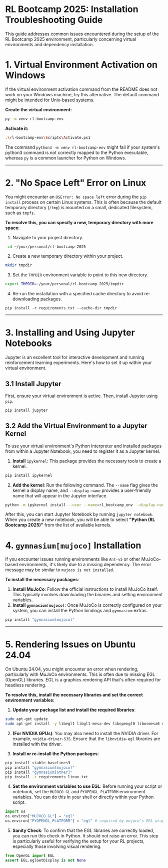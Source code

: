 # RL Bootcamp 2025: Installation Troubleshooting Guide
This guide addresses common issues encountered during the setup of the RL Bootcamp 2025 environment, particularly concerning virtual environments and dependency installation.

# 1. Virtual Environment Activation on Windows
If the virtual environment activation command from the README does not work on your Windows machine, try this alternative. The default command might be intended for Unix-based systems.

**Create the virtual environment:**
```bash
py -m venv rl-bootcamp-env
```
**Activate it:**
```bash
.\rl-bootcamp-env\Scripts\Activate.ps1
```
The command `python3 -m venv rl-bootcamp-env` might fail if your system's python3 command is not correctly mapped to the Python executable, whereas `py` is a common launcher for Python on Windows.

---

# 2. "No Space Left" Error on Linux
You might encounter an `OSError: No space left` error during the `pip install` process on certain Linux systems. This is often because the default temporary directory (`/tmp`) is mounted on a small, dedicated filesystem, such as `tmpfs`.

**To resolve this, you can specify a new, temporary directory with more space**:
1. Navigate to your project directory.
```bash
 cd ~/your/personal/rl-bootcamp-2025
```
2. Create a new temporary directory within your project.
```bash
mkdir tmpdir
```
3. Set the `TMPDIR` environment variable to point to this new directory.
```bash
export TMPDIR=~/your/personal/rl-bootcamp-2025/tmpdir
```

4. Re-run the installation with a specified cache directory to avoid re-downloading packages.

```bash￼
pip install -r requirements.txt --cache-dir tmpdir
```

---

# 3. Installing and Using Jupyter Notebooks
Jupyter is an excellent tool for interactive development and running reinforcement learning experiments. Here's how to set it up within your virtual environment.

## 3.1 Install Jupyter
First, ensure your virtual environment is active. Then, install Jupyter using `pip`.
```bash
pip install jupyter
```

## 3.2 Add the Virtual Environment to a Jupyter Kernel
To use your virtual environment's Python interpreter and installed packages from within a Jupyter Notebook, you need to register it as a Jupyter kernel.

1. **Install** `ipykernel`: This package provides the necessary tools to create a kernel.
```bash
pip install ipykernel
```

2. **Add the kernel**: Run the following command. The `--name` flag gives the kernel a display name, and `--display-name` provides a user-friendly name that will appear in the Jupyter interface.
```bash
python -m ipykernel install --user --name=rl_bootcamp_env --display-name "Python (RL Bootcamp 2025)"
```
After this, you can start Jupyter Notebook by running `jupyter notebook`. When you create a new notebook, you will be able to select **"Python (RL Bootcamp 2025)"** from the list of available kernels.

# 4. `gymnasium[mujoco]` Installation
If you encounter issues running environments like `Ant-v5` or other MuJoCo-based environments, it's likely due to a missing dependency. The error message may be similar to `mujoco is not installed`.

**To install the necessary packages**:
1. **Install MuJoCo**: Follow the official instructions to install MuJoCo itself. This typically involves downloading the binaries and setting environment variables.
2. **Install `gymnasium[mujoco]`**: Once MuJoCo is correctly configured on your system, you can install the Python bindings and `gymnasium` extras.
```bash
pip install "gymnasium[mujoco]"
```

---

# 5. Rendering Issues on Ubuntu 24.04
On Ubuntu 24.04, you might encounter an error when rendering, particularly with MuJoCo environments. This is often due to missing EGL (OpenGL) libraries. EGL is a graphics rendering API that's often required for headless rendering.

**To resolve this, install the necessary libraries and set the correct environment variables:**
1. **Update your package list and install the required libraries**:
```bash
sudo apt-get update
sudo apt-get install -y libegl1 libgl1-mesa-dev libopengl0 libosmesa6 mesa-utils
```
2. **(For NVIDIA GPUs)**: You may also need to install the NVIDIA driver. For example, `nvidia-driver-535`. Ensure that the `libnvidia-egl` libraries are installed with the driver.

3. **Install or re-install the Python packages**:
```bash
pip install stable-baselines3
pip install "gymnasium[mujoco]"
pip install "gymnasium[other]"
pip install -r requirements_linux.txt
```

4. **Set the environment variables to use EGL**: Before running your script or notebook, set the `MUJOCO_GL` and `PYOPENGL_PLATFORM` environment variables. You can do this in your shell or directly within your Python script.
```python
import os
os.environ["MUJOCO_GL"] = "egl"
os.environ["PYOPENGL_PLATFORM"] = "egl" # required by mujoco’s EGL wrapper

```

5. **Sanity Check**: To confirm that the EGL libraries are correctly loaded, you can run this check in Python. It should not raise an error. This step is particularly useful for verifying the setup for your RL projects, especially those involving visual rendering.
```python
from OpenGL import EGL
assert EGL.eglGetDisplay is not None
```